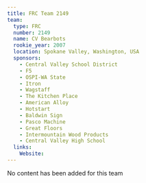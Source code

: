```yaml
---
title: FRC Team 2149
team:
  type: FRC
  number: 2149
  name: CV Bearbots
  rookie_year: 2007
  location: Spokane Valley, Washington, USA
  sponsors:
    - Central Valley School District
    - F5
    - OSPI-WA State
    - Itron
    - Wagstaff
    - The Kitchen Place
    - American Alloy
    - Hotstart
    - Baldwin Sign
    - Pasco Machine
    - Great Floors
    - Intermountain Wood Products
    - Central Valley High School
  links:
    Website: 
---
```

No content has been added for this team